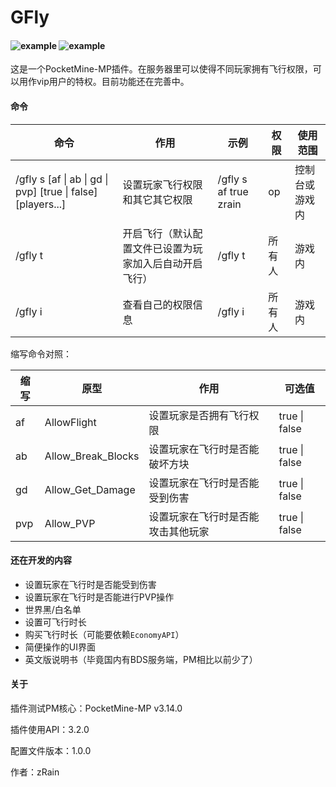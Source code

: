 GFly 
===

#### ![example](https://img.shields.io/badge/version-1.0.1-brightgreen.svg) ![example](https://img.shields.io/badge/release-1.0.1-brightgreen.svg) 

这是一个PocketMine-MP插件。在服务器里可以使得不同玩家拥有飞行权限，可以用作vip用户的特权。目前功能还在完善中。

#### 命令

| 命令                                                         | 作用                                                   | 示例                   | 权限   | 使用范围       |
| ------------------------------------------------------------ | ------------------------------------------------------ | ---------------------- | ------ | -------------- |
| /gfly s  [af \| ab \| gd \| pvp] [true \| false] [players...] | 设置玩家飞行权限和其它其它权限                         | /gfly s  af true zrain | op     | 控制台或游戏内 |
| /gfly  t                                                     | 开启飞行（默认配置文件已设置为玩家加入后自动开启飞行） | /gfly t                | 所有人 | 游戏内         |
| /gfly  i                                                     | 查看自己的权限信息 | /gfly i                | 所有人 | 游戏内         |

缩写命令对照：

| 缩写 | 原型               | 作用                               | 可选值        |
| ---- | ------------------ | ---------------------------------- | ------------- |
| af   | AllowFlight        | 设置玩家是否拥有飞行权限           | true \| false |
| ab   | Allow_Break_Blocks | 设置玩家在飞行时是否能破坏方块     | true \| false |
| gd   | Allow_Get_Damage   | 设置玩家在飞行时是否能受到伤害     | true \| false |
| pvp  | Allow_PVP          | 设置玩家在飞行时是否能攻击其他玩家 | true \| false |

#### 还在开发的内容

- 设置玩家在飞行时是否能受到伤害
- 设置玩家在飞行时是否能进行PVP操作
- 世界黑/白名单
- 设置可飞行时长
- 购买飞行时长（可能要依赖`EconomyAPI`）
- 简便操作的UI界面
- 英文版说明书（毕竟国内有BDS服务端，PM相比以前少了）

#### 关于

插件测试PM核心：PocketMine-MP v3.14.0

插件使用API：3.2.0

配置文件版本：1.0.0

作者：zRain
